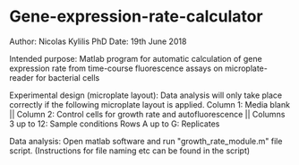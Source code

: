 # Gene-expression-rate-calculator
Author: Nicolas Kylilis PhD Date: 19th June 2018

Intended purpose: 
Matlab program for automatic calculation of gene expression rate from time-course fluorescence assays on microplate-reader for bacterial cells

Experimental design (microplate layout): 
Data analysis will only take place correctly if the following microplate layout is applied. 
Column 1: Media blank || Column 2: Control cells for growth rate and autofluorescence || Columns 3 up to 12: Sample conditions 
Rows A up to G: Replicates

Data analysis: 
Open matlab software and run "growth_rate_module.m" file script. (Instructions for file naming etc can be found in the script)
